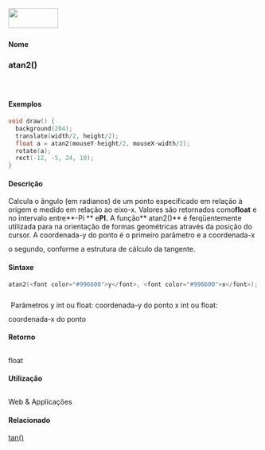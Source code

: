 <img height="40" src="../images/1pix.gif" width="100"/>
<img height="1" src="../images/1pix.gif" width="20"/>
<img height="1" src="../images/1pix.gif" width="555"/>

#### Nome
### atan2()
<img height="25" src="../images/1pix.gif" width="1"/>

#### Exemplos

```pde
void draw() { 
  background(204); 
  translate(width/2, height/2); 
  float a = atan2(mouseY-height/2, mouseX-width/2); 
  rotate(a); 
  rect(-12, -5, 24, 10); 
} 

```

#### Descrição
Calcula o ângulo (em radianos) de um ponto
especificado em relação à origem e medido em
relação ao eixo-x. Valores são retornados como**float** e no intervalo entre**-Pi ** e**PI.** A função** atan2()**
é ferqüentemente utilizada para na orientação
de formas geométricas através da posição do
cursor. A coordenada-y do ponto é o primeiro parâmetro e a
coordenada-x o segundo, conforme a estrutura de cálculo da
tangente.
<img height="25" src="../images/1pix.gif" width="1"/>

#### Sintaxe
```pde
atan2(<font color="#996600">y</font>, <font color="#996600">x</font>); 

```
<img height="25" src="../images/1pix.gif" width="1"/>
Parâmetros
y
int ou float: coordenada-y do ponto
x
int ou float: coordenada-x do ponto
<img height="25" src="../images/1pix.gif" width="1"/>

#### Retorno

	
float
<img height="25" src="../images/1pix.gif" width="1"/>

#### Utilização

	
Web & Applicações
<img height="25" src="../images/1pix.gif" width="1"/>

#### Relacionado
[tan()](tan_)
